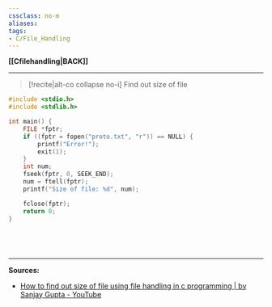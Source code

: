 ```yaml
---
cssclass: no-m
aliases:
tags:
- C/File_Handling
---
```

**[[Cfilehandling|BACK]]**

---
>[!recite|alt-co collapse no-i] Find out size of file
```C
#include <stdio.h>
#include <stdlib.h>

int main() {
    FILE *fptr;
    if ((fptr = fopen("proto.txt", "r")) == NULL) {
        printf("Error!");
        exit(1);
    }
    int num;
    fseek(fptr, 0, SEEK_END);
    num = ftell(fptr);
    printf("Size of file: %d", num);

    fclose(fptr);
    return 0;
}
```
# 

<br>

---
**Sources:**
- [How to find out size of file using file handling in c programming | by Sanjay Gupta - YouTube](https://www.youtube.com/watch?v=CYpp9OduyJM&list=PL-gW8Fj5TGrpVCun29h8HqtysUq6OPq3X&index=38)